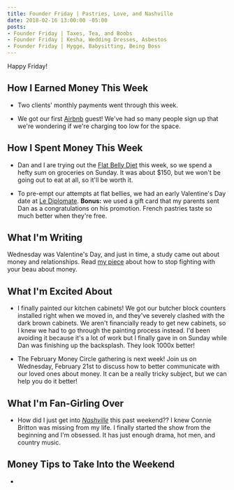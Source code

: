 ```yaml
---
title: Founder Friday | Pastries, Love, and Nashville
date: 2018-02-16 13:00:00 -05:00
posts:
- Founder Friday | Taxes, Tea, and Boobs
- Founder Friday | Kesha, Wedding Dresses, Asbestos
- Founder Friday | Hygge, Babysitting, Being Boss
---
```


Happy Friday! 

## How I Earned Money This Week

* Two clients' monthly payments went through this week.

* We got our first [Airbnb](https://www.airbnb.com/rooms/21754745) guest! We've had so many people sign up that we're wondering if we're charging too low for the space.

## How I Spent Money This Week

* Dan and I are trying out the [Flat Belly Diet](https://www.amazon.com/Flat-Belly-Diet-Liz-Vaccariello/dp/1250013356) this week, so we spend a hefty sum on groceries on Sunday. It was about $150, but we won't be going out to eat at all, so it'll be worth it.

* To pre-empt our attempts at flat bellies, we had an early Valentine's Day date at [Le Diplomate](http://lediplomatedc.com/). **Bonus:** we used a gift card that my parents sent Dan as a congratulations on his promotion. French pastries taste so much better when they're free.

## What I'm Writing

Wednesday was Valentine's Day, and just in time, a study came out about money and relationships. Read [my piece](https://www.maggiegermano.com/blog/stop-fighting-about-money-with-your-valentine/) about how to stop fighting with your beau about money.

## What I'm Excited About

* I finally painted our kitchen cabinets! We got our butcher block counters installed right when we moved in, and they've severely clashed with the dark brown cabinets. We aren't financially ready to get new cabinets, so I knew we had to go through the painting process instead. I'd been avoiding it because it's a lot of work but I finally gave in on Sunday while Dan was finishing up the backsplash. They look 1000x better!

* The February Money Circle gathering is next week! Join us on Wednesday, February 21st to discuss how to better communicate with our loved ones about money. It can be a really tricky subject, but we can help you do it better!

## What I'm Fan-Girling Over

* How did I just get into *[Nashville](http://abc.go.com/shows/nashville)* this past weekend?? I knew Connie Britton was missing from my life. I finally started the show from the beginning and I'm obsessed. It has just enough drama, hot men, and country music.

## Money Tips to Take Into the Weekend

* 